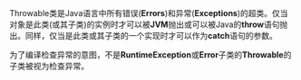 Throwable类是Java语言中所有错误(**Errors**)和异常(**Exceptions**)的超类。仅当对象是此类(或其子类)的实例时才可以被**JVM**抛出或可以被Java的**throw**语句抛出。同样，仅当是此类或其子类的一个实现时才可以作为**catch**语句的参数。

为了编译检查异常的意图，不是**RuntimeException**或**Error**子类的**Throwable**的子类被视为检查异常。